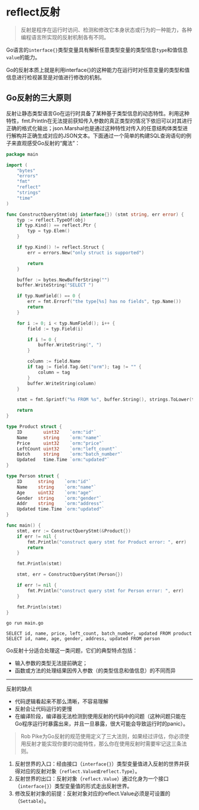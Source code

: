 # reflect反射
> 反射是程序在运行时访问、检测和修改它本身状态或行为的一种能力，各种编程语言所实现的反射机制各有不同。

Go语言的`interface{}`类型变量具有解析任意类型变量的类型信息`type`和值信息`value`的能力。

Go的反射本质上就是利用interface{}的这种能力在运行时对任意变量的类型和值信息进行检视甚至是对值进行修改的机制。


## Go反射的三大原则

反射让静态类型语言Go在运行时具备了某种基于类型信息的动态特性。利用这种特性，fmt.Println在无法提前获知传入参数的真正类型的情况下依旧可以对其进行正确的格式化输出；json.Marshal也是通过这种特性对传入的任意结构体类型进行解构并正确生成对应的JSON文本。下面通过一个简单的构建SQL查询语句的例子来直观感受Go反射的“魔法”：

```go
package main

import (
	"bytes"
	"errors"
	"fmt"
	"reflect"
	"strings"
	"time"
)

func ConstructQueryStmt(obj interface{}) (stmt string, err error) {
	typ := reflect.TypeOf(obj)
	if typ.Kind() == reflect.Ptr {
		typ = typ.Elem()
	}

	if typ.Kind() != reflect.Struct {
		err = errors.New("only struct is supported")

		return
	}

	buffer := bytes.NewBufferString("")
	buffer.WriteString("SELECT ")

	if typ.NumField() == 0 {
		err = fmt.Errorf("the type[%s] has no fields", typ.Name())
		return
	}

	for i := 0; i < typ.NumField(); i++ {
		field := typ.Field(i)

		if i != 0 {
			buffer.WriteString(", ")
		}

		column := field.Name
		if tag := field.Tag.Get("orm"); tag != "" {
			column = tag
		}
		buffer.WriteString(column)
	}

	stmt = fmt.Sprintf("%s FROM %s", buffer.String(), strings.ToLower(typ.Name()))

	return
}

type Product struct {
	ID        uint32    `orm:"id"`
	Name      string    `orm:"name"`
	Price     uint32    `orm:"price"`
	LeftCount uint32    `orm:"left_count"`
	Batch     string    `orm:"batch_number"`
	Updated   time.Time `orm:"updated"`
}

type Person struct {
	ID      string    `orm:"id"`
	Name    string    `orm:"name"`
	Age     uint32    `orm:"age"`
	Gender  string    `orm:"gender"`
	Addr    string    `orm:"address"`
	Updated time.Time `orm:"updated"`
}

func main() {
	stmt, err := ConstructQueryStmt(&Product{})
	if err != nil {
		fmt.Println("construct query stmt for Product error: ", err)
		return
	}

	fmt.Println(stmt)

	stmt, err = ConstructQueryStmt(Person{})

	if err != nil {
		fmt.Println("construct query stmt for Person error: ", err)
	}

	fmt.Println(stmt)
}

```

```shell
go run main.go

SELECT id, name, price, left_count, batch_number, updated FROM product
SELECT id, name, age, gender, address, updated FROM person
```
Go反射十分适合处理这一类问题，它们的典型特点包括：

- 输入参数的类型无法提前确定；
- 函数或方法的处理结果因传入参数（的类型信息和值信息）的不同而异

---

反射的缺点
- 代码逻辑看起来不那么清晰，不容易理解
- 反射会让代码运行的更慢
- 在编译阶段，编译器无法检测到使用反射的代码中的问题（这种问题只能在Go程序运行时暴露出来，并且一旦暴露，很大可能会导致运行时的panic）。


>Rob Pike为Go反射的规范使用定义了三大法则，如果经过评估，你必须使用反射才能实现你要的功能特性，那么你在使用反射时需要牢记这三条法则。
1. 反射世界的入口：经由接口（`interface{}`）类型变量值进入反射的世界并获得对应的反射对象（`reflect.Value或reflect.Type`）。
2. 反射世界的出口：反射对象（`reflect.Value`）通过化身为一个接口（`interface{}`）类型变量值的形式走出反射世界。
3. 修改反射对象的前提：反射对象对应的reflect.Value必须是可设置的（`Settable`）。